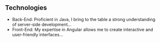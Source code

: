 ## Technologies

- Back-End: Proficient in Java, I bring to the table a strong understanding of server-side development...
- Front-End: My expertise in Angular allows me to create interactive and user-friendly interfaces...
